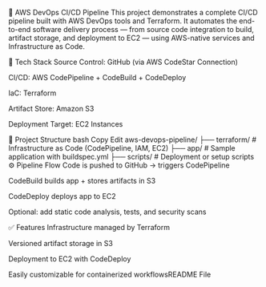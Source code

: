 🚀 AWS DevOps CI/CD Pipeline
This project demonstrates a complete CI/CD pipeline built with AWS DevOps tools and Terraform. It automates the end-to-end software delivery process — from source code integration to build, artifact storage, and deployment to EC2 — using AWS-native services and Infrastructure as Code.

🔧 Tech Stack
Source Control: GitHub (via AWS CodeStar Connection)

CI/CD: AWS CodePipeline + CodeBuild + CodeDeploy

IaC: Terraform

Artifact Store: Amazon S3

Deployment Target: EC2 Instances

📂 Project Structure
bash
Copy
Edit
aws-devops-pipeline/
├── terraform/       # Infrastructure as Code (CodePipeline, IAM, EC2)
├── app/             # Sample application with buildspec.yml
├── scripts/         # Deployment or setup scripts
⚙️ Pipeline Flow
Code is pushed to GitHub → triggers CodePipeline

CodeBuild builds app + stores artifacts in S3

CodeDeploy deploys app to EC2

Optional: add static code analysis, tests, and security scans

✅ Features
Infrastructure managed by Terraform

Versioned artifact storage in S3

Deployment to EC2 with CodeDeploy

Easily customizable for containerized workflowsREADME File
